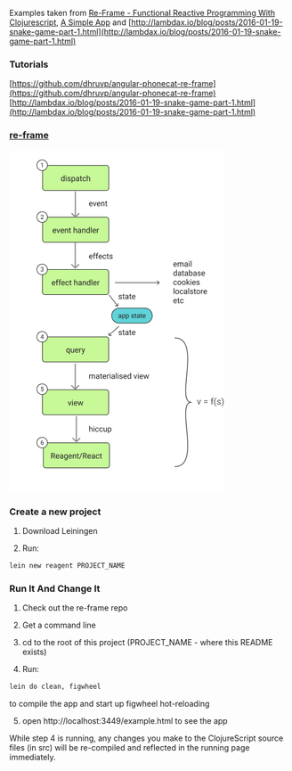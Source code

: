 Examples taken from [Re-Frame - Functional Reactive Programming With Clojurescript](https://dhruvp.github.io/2015/03/07/re-frame/), [A Simple App](https://github.com/Day8/re-frame/tree/master/examples/simple) and [http://lambdax.io/blog/posts/2016-01-19-snake-game-part-1.html](http://lambdax.io/blog/posts/2016-01-19-snake-game-part-1.html)

### Tutorials

[https://github.com/dhruvp/angular-phonecat-re-frame](https://github.com/dhruvp/angular-phonecat-re-frame)
[http://lambdax.io/blog/posts/2016-01-19-snake-game-part-1.html](http://lambdax.io/blog/posts/2016-01-19-snake-game-part-1.html)

### [re-frame](https://github.com/Day8/re-frame/blob/master/README.md)

![re-frame](resources/dominoes.png)

### Create a new project

1. Download Leiningen

2. Run:

```bash
lein new reagent PROJECT_NAME
```

### Run It And Change It

1. Check out the re-frame repo

2. Get a command line

3. cd to the root of this project (PROJECT_NAME - where this README exists)

4. Run:

```bash
lein do clean, figwheel
```

to compile the app and start up figwheel hot-reloading

5. open http://localhost:3449/example.html to see the app

While step 4 is running, any changes you make to the ClojureScript source files (in src) will be re-compiled and reflected in the running page immediately.
